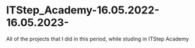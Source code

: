 # ITStep_Academy-16.05.2022-16.05.2023-
All of the projects that I did in this period, while studing in ITStep Academy

